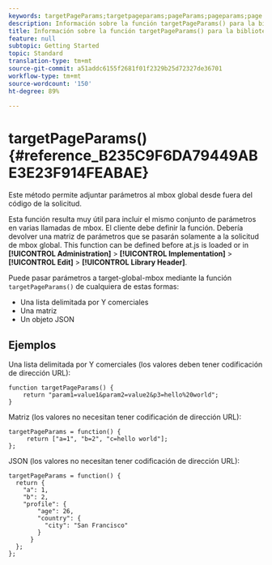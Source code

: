 ```yaml
---
keywords: targetPageParams;targetpageparams;pageParams;pageparams;page params;page parameters;at.js;functions;function
description: Información sobre la función targetPageParams() para la biblioteca JavaScript at.js de Adobe Target.
title: Información sobre la función targetPageParams() para la biblioteca JavaScript at.js de Adobe Target.
feature: null
subtopic: Getting Started
topic: Standard
translation-type: tm+mt
source-git-commit: a51addc6155f2681f01f2329b25d72327de36701
workflow-type: tm+mt
source-wordcount: '150'
ht-degree: 89%

---
```



# targetPageParams() {#reference_B235C9F6DA79449ABE3E23F914FEABAE}

Este método permite adjuntar parámetros al mbox global desde fuera del código de la solicitud.

Esta función resulta muy útil para incluir el mismo conjunto de parámetros en varias llamadas de mbox. El cliente debe definir la función. Debería devolver una matriz de parámetros que se pasarán solamente a la solicitud de mbox global. This function can be defined before at.js is loaded or in **[!UICONTROL Administration]** > **[!UICONTROL Implementation]** > **[!UICONTROL Edit]** > **[!UICONTROL Library Header]**.

Puede pasar parámetros a target-global-mbox mediante la función `targetPageParams()` de cualquiera de estas formas:

* Una lista delimitada por Y comerciales
* Una matriz
* Un objeto JSON

## Ejemplos

Una lista delimitada por Y comerciales (los valores deben tener codificación de dirección URL):

```
function targetPageParams() { 
    return "param1=value1&param2=value2&p3=hello%20world"; 
}
```

Matriz (los valores no necesitan tener codificación de dirección URL):

```
targetPageParams = function() { 
     return ["a=1", "b=2", "c=hello world"]; 
};
```

JSON (los valores no necesitan tener codificación de dirección URL):

```
targetPageParams = function() { 
  return { 
    "a": 1, 
    "b": 2, 
    "profile": { 
        "age": 26, 
        "country": { 
          "city": "San Francisco" 
        } 
      } 
  }; 
};
```
